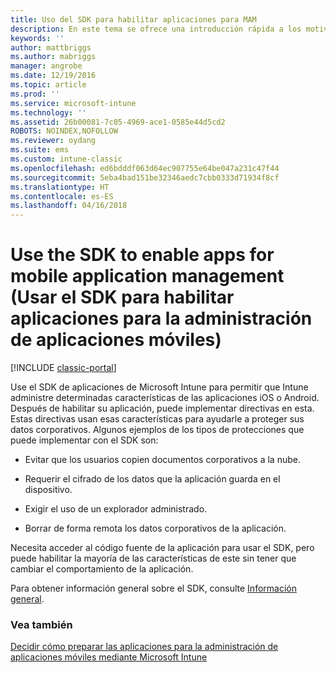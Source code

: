 ```yaml
---
title: Uso del SDK para habilitar aplicaciones para MAM
description: En este tema se ofrece una introducción rápida a los motivos por los que se debería usar el SDK de aplicaciones de Intune.
keywords: ''
author: mattbriggs
ms.author: mabriggs
manager: angrobe
ms.date: 12/19/2016
ms.topic: article
ms.prod: ''
ms.service: microsoft-intune
ms.technology: ''
ms.assetid: 26b00081-7c05-4969-ace1-0585e44d5cd2
ROBOTS: NOINDEX,NOFOLLOW
ms.reviewer: oydang
ms.suite: ems
ms.custom: intune-classic
ms.openlocfilehash: ed6bdddf063d64ec907755e64be047a231c47f44
ms.sourcegitcommit: 5eba4bad151be32346aedc7cbb0333d71934f8cf
ms.translationtype: HT
ms.contentlocale: es-ES
ms.lasthandoff: 04/16/2018
---
```

# <a name="use-the-sdk-to-enable-apps-for-mobile-application-management"></a>Use the SDK to enable apps for mobile application management (Usar el SDK para habilitar aplicaciones para la administración de aplicaciones móviles)

[!INCLUDE [classic-portal](../includes/classic-portal.md)]

Use el SDK de aplicaciones de Microsoft Intune para permitir que Intune administre determinadas características de las aplicaciones iOS o Android. Después de habilitar su aplicación, puede implementar directivas en esta. Estas directivas usan esas características para ayudarle a proteger sus datos corporativos. Algunos ejemplos de los tipos de protecciones que puede implementar con el SDK son:

-   Evitar que los usuarios copien documentos corporativos a la nube.

-   Requerir el cifrado de los datos que la aplicación guarda en el dispositivo.

-   Exigir el uso de un explorador administrado.

-   Borrar de forma remota los datos corporativos de la aplicación.

Necesita acceder al código fuente de la aplicación para usar el SDK, pero puede habilitar la mayoría de las características de este sin tener que cambiar el comportamiento de la aplicación.

Para obtener información general sobre el SDK, consulte [Información general](/intune/app-sdk-get-started).

### <a name="see-also"></a>Vea también
[Decidir cómo preparar las aplicaciones para la administración de aplicaciones móviles mediante Microsoft Intune](/intune/apps-prepare-mobile-application-management)
